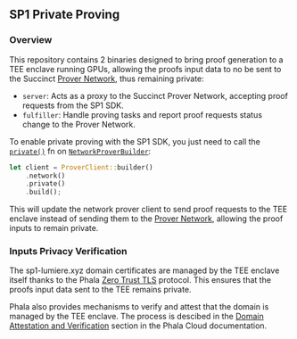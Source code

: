 ## SP1 Private Proving

### Overview

This repository contains 2 binaries designed to bring proof generation to a TEE enclave running GPUs, allowing the proofs input data to no be sent to the Succinct [Prover Network], thus remaining private:

* `server`: Acts as a proxy to the Succinct Prover Network, accepting proof requests from the SP1 SDK.
* `fulfiller`: Handle proving tasks and report proof requests status change to the Prover Network.

To enable private proving with the SP1 SDK, you just need to call the [`private()`] fn on [`NetworkProverBuilder`]:

```rust
let client = ProverClient::builder()
    .network()
    .private()
    .build();
```

This will update the network prover client to send proof requests to the TEE enclave instead of sending them to the [Prover Network], allowing the proof inputs to remain private.

### Inputs Privacy Verification

The sp1-lumiere.xyz domain certificates are managed by the TEE enclave itself thanks to the Phala [Zero Trust TLS] protocol. This ensures that the proofs input data sent to the TEE remains private.

Phala also provides mechanisms to verify and attest that the domain is managed by the TEE enclave. The process is descibed in the [Domain Attestation and Verification] section in the Phala Cloud documentation.


[`private()`]: https://docs.rs/sp1-sdk/latest/sp1_sdk/network/builder/struct.NetworkProverBuilder.html#method.private
[`NetworkProverBuilder`]: https://docs.rs/sp1-sdk/latest/sp1_sdk/network/builder/struct.NetworkProverBuilder.html
[Prover Network]: https://docs.succinct.xyz/docs/sp1/prover-network/quickstart
[Zero Trust TLS]: https://docs.phala.com/dstack/design-documents/whitepaper#zero-trust-tls-protocol
[Domain Attestation and Verification]: https://docs.phala.com/phala-cloud/networking/setting-up-custom-domain#domain-attestation-and-verification